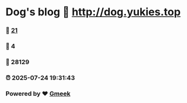 # Dog's blog :link: http://dog.yukies.top 
### :page_facing_up: [21](http://dog.yukies.top/tag.html) 
### :speech_balloon: 4 
### :hibiscus: 28129 
### :alarm_clock: 2025-07-24 19:31:43 
### Powered by :heart: [Gmeek](https://github.com/Meekdai/Gmeek)
